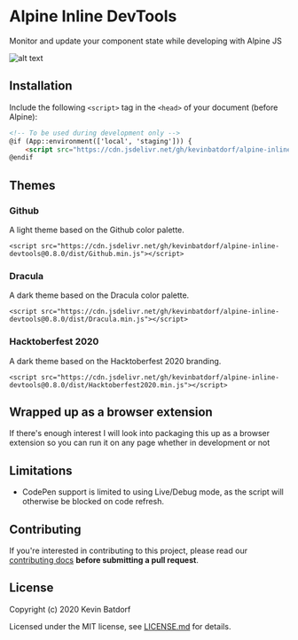 # Alpine Inline DevTools
Monitor and update your component state while developing with Alpine JS

![alt text](assets/devtools.gif "Title")

## Installation

Include the following `<script>` tag in the `<head>` of your document (before Alpine):

```html
<!-- To be used during development only -->
@if (App::environment(['local', 'staging'])) {
    <script src="https://cdn.jsdelivr.net/gh/kevinbatdorf/alpine-inline-devtools@0.8.0/dist/default.min.js"></script>
@endif
```

## Themes
### Github
A light theme based on the Github color palette.
```
<script src="https://cdn.jsdelivr.net/gh/kevinbatdorf/alpine-inline-devtools@0.8.0/dist/Github.min.js"></script>
```
### Dracula
A dark theme based on the Dracula color palette.
```
<script src="https://cdn.jsdelivr.net/gh/kevinbatdorf/alpine-inline-devtools@0.8.0/dist/Dracula.min.js"></script>
```
### Hacktoberfest 2020
A dark theme based on the Hacktoberfest 2020 branding.
```
<script src="https://cdn.jsdelivr.net/gh/kevinbatdorf/alpine-inline-devtools@0.8.0/dist/Hacktoberfest2020.min.js"></script>
```

## Wrapped up as a browser extension
If there's enough interest I will look into packaging this up as a browser extension so you can run it on any page whether in development or not

## Limitations
* CodePen support is limited to using Live/Debug mode, as the script will otherwise be blocked on code refresh.

## Contributing
If you're interested in contributing to this project, please read our [contributing docs](https://github.com/KevinBatdorf/alpine-inline-devtools/blob/master/.github/CONTRIBUTING.md) **before submitting a pull request**.

## License

Copyright (c) 2020 Kevin Batdorf

Licensed under the MIT license, see [LICENSE.md](LICENSE.md) for details.
